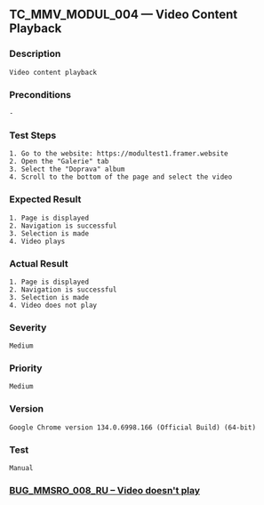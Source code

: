 ## TC_MMV_MODUL_004 — Video Content Playback

### Description
    Video content playback

### Preconditions
    -

### Test Steps
    1. Go to the website: https://modultest1.framer.website
    2. Open the "Galerie" tab
    3. Select the "Doprava" album
    4. Scroll to the bottom of the page and select the video

### Expected Result
    1. Page is displayed
    2. Navigation is successful
    3. Selection is made
    4. Video plays

### Actual Result
    1. Page is displayed
    2. Navigation is successful
    3. Selection is made
    4. Video does not play

### Severity
    Medium

### Priority
    Medium

### Version
    Google Chrome version 134.0.6998.166 (Official Build) (64-bit)

### Test
    Manual

### [BUG_MMSRO_008_RU – Video doesn't play](../../bug_reports/BUG_MMSRO_008_RU.md)
